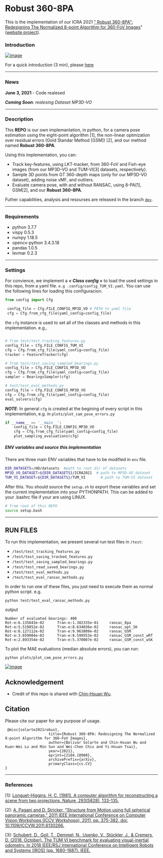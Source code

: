 # Robust 360-8PA

This is the implementation of our ICRA 2021 ["
Robust 360-8PA": Redesigning The Normalized 8-point Algorithm
for 360-FoV Images](https://arxiv.org/abs/2104.10900)" ([website project](https://enriquesolarte.github.io/robust_360_8pa/)).


### Introduction
[![image](https://github.com/EnriqueSolarte/EnriqueSolarte.github.io/blob/main/robust_360_8pa/assets/play_video_12_min.png)](https://drive.google.com/file/d/1BazLvaZllLIf-QY1xb2tbQaJYhtXy2_R/preview)

For a quick introduction (3 min), please [here](https://drive.google.com/file/d/1qSuaWtE9uO62hN8XR8Gxa4KDCfVfeDzt/preview)


---
### News
**June 3, 2021** - Code realesed 

***Coming Soon***: *realesing Dataset MP3D-VO*

---

### Description

This **REPO** is our own implemantation, in python, for a camera pose estimation using the eight-point algorithm [1], the non-linear optmization over residual errors (Gold Standar Method [GSM]) [2], and our method named **Robust 360-8PA**.

Using this implementation, you can:

* Track key-features, using LKT-tracker, from 360-FoV and Fish-eye images (from our MP3D-VO and TUM-VI[3] datasets, respectively). 
* Sample 3D points from GT 360-depth maps (only for our MP3D-VO dataset), adding noise vMF, and outliers.
* Evaluate camera pose, with and without RANSAC, using 8-PA[1], GSM[2], and our **Robust 360-8PA**.

Futher capabilities, analysis and resourses are released in the branch [```dev```](https://github.com/EnriqueSolarte/robust_360_8PA/tree/dev).

---
### Requirements
* python                    3.7.7
* vispy                     0.5.3
* numpy                     1.18.5 
* opencv-python             3.4.3.18
* pandas                    1.0.5 
* levmar                    0.2.3
---
### Settings

For convience, we implement a  ***< Class config >*** to load the used settings in this repo, from a yaml file. ```e.g .config/config_TUM_VI.yaml```. You can use the following lines for loading this configuracion. 

```py
from config import Cfg

 config_file = Cfg.FILE_CONFIG_MP3D_VO # PATH to yaml file
 cfg = Cfg.from_cfg_file(yaml_config=config_file)
```

the ```cfg``` instance is used to set all of the classes and methods in this implementation. e.g., 

```py

# from test/test_tracking_features.py
config_file = Cfg.FILE_CONFIG_TUM_VI    
cfg = Cfg.from_cfg_file(yaml_config=config_file)
tracker = FeatureTracker(cfg)

# from test/test_saving_sampled_bearings.py
config_file = Cfg.FILE_CONFIG_MP3D_VO
cfg = Cfg.from_cfg_file(yaml_config=config_file)
sampler = BearingsSampler(cfg)

# test/test_eval_methods.py
config_file = Cfg.FILE_CONFIG_MP3D_VO
cfg = Cfg.from_cfg_file(yaml_config=config_file)
eval_solvers(cfg)

```
***NOTE***: In general ```cfg``` is created at the begining of every script in this implementation, e.g. in  ```plots/plot_cam_pose_errors.py```

```py
if __name__ == '__main__':
    config_file = Cfg.FILE_CONFIG_MP3D_VO
    cfg = Cfg.from_cfg_file(yaml_config=config_file)
    plot_sampling_evaluations(cfg)
```

##### ENV variables and source this implementation


There are three main ENV variables that have to be modified in ```env``` file. 

```sh
DIR_DATASETS=/HD/datasets  #path to root dir of datasets
MP3D_VO_DATASET=${DIR_DATASETS}/ICRA2021  # path to MP3D-VO dataset
TUM_VI_DATASET=${DIR_DATASETS}/TUM_VI       # path to TUM-VI dataset
```
After this. You should source the ```setup.sh``` to export these variables and set the current implementation into your PYTHONPATH. This can be added to your .bashrc file if your are using LINUX.

```sh
# from root of this REPO
source setup.bash
```
---
## RUN FILES

To run this implementation, we present several run test files in ```/test```:
* ```/test/test_tracking_features.py```
* ```/test/test_saving_tracked_features.py```
* ```/test/test_saving_sampled_bearings.py```
* ```/test/test_read_saved_bearings.py```
* ```/test/test_eval_methods.py```
* ```/test/test_eval_ransac_methods.py  ```

In order to run one of these files, you just need to execute them as normal python script. e.g.
 ```
 python test/test_eval_ransac_methods.py
 ```

output
```
Number of evaluated bearings: 400
Rot-e:6.135843e-02      Tran-e:1.302335e-01     ransac_8pa
Rot-e:5.519852e-02      Tran-e:8.634036e-02     ransac_opt_SK
Rot-e:6.127112e-02      Tran-e:9.963809e-02     ransac_GSM
Rot-e:3.659004e-02      Tran-e:8.599553e-02     ransac_GSM_const_wRT
Rot-e:2.893354e-02      Tran-e:5.370007e-02     ransac_GSM_const_wSK
```

To plot the MAE evaluations (median absolute errors), you can run:

```
python plots/plot_cam_pose_errors.py
```

[![image](https://github.com/EnriqueSolarte/EnriqueSolarte.github.io/blob/main/robust_360_8pa/assets/demo_v3_2.gif)](https://enriquesolarte.github.io/robust_360_8pa/)


## Acknowledgement
- Credit of this repo is shared with [Chin-Hsuan Wu](https://chinhsuanwu.github.io/).

## Citation
Please cite our paper for any purpose of usage.
```
 @misc{solarte2021robust,
                    title={Robust 360-8PA: Redesigning The Normalized 8-point Algorithm for 360-FoV Images}, 
                    author={Bolivar Solarte and Chin-Hsuan Wu and Kuan-Wei Lu and Min Sun and Wei-Chen Chiu and Yi-Hsuan Tsai},
                    year={2021},
                    eprint={2104.10900},
                    archivePrefix={arXiv},
                    primaryClass={cs.CV}
}
```
---
### References
[1]: [Longuet-Higgins, H. C. (1981). A computer algorithm for reconstructing a scene from two projections. Nature, 293(5828), 133-135.](https://www.nature.com/articles/293133a0)

[2]: [A. Pagani and D. Stricker, "Structure from Motion using full spherical panoramic cameras," 2011 IEEE International Conference on Computer Vision Workshops (ICCV Workshops), 2011, pp. 375-382, doi: 10.1109/ICCVW.2011.6130266.](10.1109/ICCVW.2011.6130266)

[3]: [Schubert, D., Goll, T., Demmel, N., Usenko, V., Stückler, J., & Cremers, D. (2018, October). The TUM VI benchmark for evaluating visual-inertial odometry. In 2018 IEEE/RSJ International Conference on Intelligent Robots and Systems (IROS) (pp. 1680-1687). IEEE.](https://arxiv.org/abs/1804.06120)

